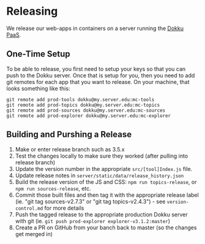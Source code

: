 Releasing
=========

We release our web-apps in containers on a server running the [Dokku PaaS](http://dokku.viewdocs.io/dokku/).

One-Time Setup
--------------

To be able to release, you first need to setup your keys so that you can push to the Dokku server.  Once that is setup for you, then you need to add git remotes for each app that you want to release.  On your machine, that looks something like this:

```
git remote add prod-tools dokku@my.server.edu:mc-tools
git remote add prod-topics dokku@my.server.edu:mc-topics
git remote add prod-sources dokku@my.server.edu:mc-sources
git remote add prod-explorer dokku@my.server.edu:mc-explorer
```

Building and Purshing a Release
-------------------------------

1. Make or enter release branch such as 3.5.x
2. Test the changes locally to make sure they worked (after pulling into release branch)
3. Update the version number in the appropriate `src/[tool]Index.js` file.
4. Update release notes in `server/static/data/release_history.json`
5. Build the release version of the JS and CSS: `npm run topics-release`, or `npm run sources-release`, etc.
6. Commit those built files and then tag it with the appropriate release label (ie. "git tag sources-v2.7.3" or "git tag topics-v2.4.3") - see `version-control.md` for more details
6. Push the tagged release to the appropriate production Dokku server with git (ie. `git push prod-explorer explorer-v3.1.2:master`)
7. Create a PR on GitHub from your banch back to master (so the changes get merged in)
